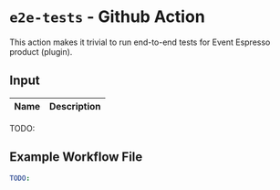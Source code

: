 # `e2e-tests` - **Github Action**

This action makes it trivial to run end-to-end tests for Event Espresso product (plugin).

## Input

| Name | Description |
| ---- | ----------- |

TODO:

## Example Workflow File

```yaml
TODO:
```

